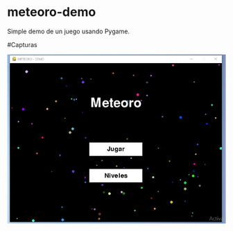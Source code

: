 # meteoro-demo
Simple demo de un juego usando Pygame.


#Capturas

![Texto alternativo](https://github.com/R00B1N/meteoro-demo/blob/main/screenshots/captura1.PNG)
